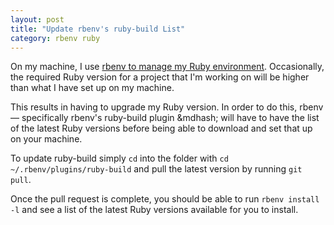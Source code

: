 ```yaml
---
layout: post
title: "Update rbenv's ruby-build List"
category: rbenv ruby
---
```


On my machine, I use [rbenv to manage my Ruby environment](https://github.com/sstephenson/rbenv). Occasionally, the required Ruby version for a project that I'm working on will be higher than what I have set up on my machine.

This results in having to upgrade my Ruby version. In order to do this, rbenv &mdash; specifically rbenv's ruby-build plugin &mdhash; will have to have the list of the latest Ruby versions before being able to download and set that up on your machine.

To update ruby-build simply `cd` into the folder with `cd ~/.rbenv/plugins/ruby-build` and pull the latest version by running `git pull`.

Once the pull request is complete, you should be able to run `rbenv install -l` and see a list of the latest Ruby versions available for you to install.
